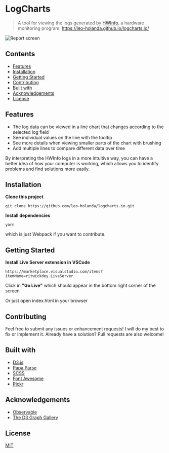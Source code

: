 # LogCharts

>A tool for viewing the logs generated by [HWInfo](https://www.hwinfo.com/), a hardware monitoring program.
>https://leo-holanda.github.io/logcharts.io/

![Report screen](https://i.imgur.com/hyEqayq.png)

## Contents

* [Features](#features)
* [Installation](#installation)
* [Getting Started](#getting-started)
* [Contributing](#contributing)
* [Built with](#built-with)
* [Acknowledgements](#acknowledgements)
* [License](#contributing)

## Features

* The log data can be viewed in a line chart that changes according to the selected log field
* See individual values on the line with the tooltip
* See more details when viewing smaller parts of the chart with brushing
* Add multiple lines to compare different data over time

By interpreting the HWInfo logs in a more intuitive way, you can have a better idea of how your computer is working, which allows you to identify problems and find solutions more easily.

## Installation

**Clone this project**

```git clone https://github.com/leo-holanda/logcharts.io.git```

**Install dependencies**

```yarn```

which is just Webpack if you want to contribute.

## Getting Started

**Install Live Server extension in VSCode**

```https://marketplace.visualstudio.com/items?itemName=ritwickdey.LiveServer```

Click in **"Go Live"** which should appear in the bottom right corner of the screen

Or just open index.html in your browser

## Contributing

Feel free to submit any issues or enhancement requests! I will do my best to fix or implement it. Already have a solution? Pull requests are also welcome!

## Built with

- [D3.js](https://d3js.org/)
- [Papa Parse](https://www.papaparse.com/)
- [SCSS](https://sass-lang.com/)
- [Font Awesome](https://fontawesome.com/)
- [Pickr](https://github.com/Simonwep/pickr)

## Acknowledgements
- [Observable](https://observablehq.com/tutorials)
- [The D3 Graph Gallery](https://www.d3-graph-gallery.com/index.html)

## License
[MIT](https://choosealicense.com/licenses/mit/)

